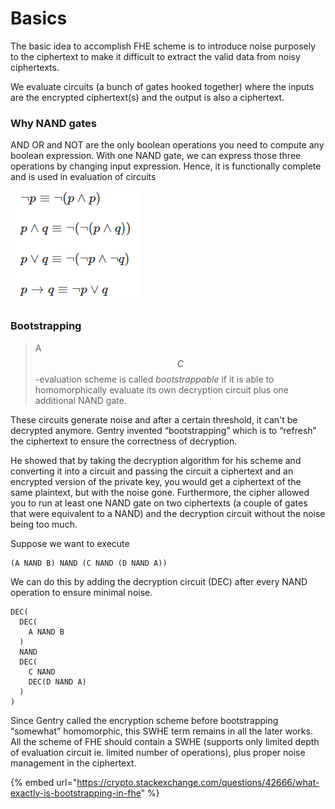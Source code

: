 # Basics

The basic idea to accomplish FHE scheme is to introduce noise purposely to the ciphertext to make it difficult to extract the valid data from noisy ciphertexts.

We evaluate circuits (a bunch of gates hooked together) where the inputs are the encrypted ciphertext(s) and the output is also a ciphertext.&#x20;

### Why NAND gates

AND OR and NOT are the only boolean operations you need to compute any boolean expression. With one NAND gate, we can express those three operations by changing input expression. Hence, it is functionally complete and is used in evaluation of circuits

![](<../.gitbook/assets/image (20).png>)

### Bootstrapping

> &#x20;A $$C$$-evaluation scheme is called _bootstrappable_ if it is able to homomorphically evaluate its own decryption circuit plus one additional NAND gate.

These circuits generate noise and after a certain threshold, it can't be decrypted anymore. Gentry invented “bootstrapping” which is to “refresh” the ciphertext to ensure the correctness of decryption.

He showed that by taking the decryption algorithm for his scheme and converting it into a circuit and passing the circuit a ciphertext and an encrypted version of the private key, you would get a ciphertext of the same plaintext, but with the noise gone. Furthermore, the cipher allowed you to run at least one NAND gate on two ciphertexts (a couple of gates that were equivalent to a NAND) and the decryption circuit without the noise being too much.

Suppose we want to execute&#x20;

```
(A NAND B) NAND (C NAND (D NAND A))
```

We can do this by adding the decryption circuit (DEC) after every NAND operation to ensure minimal noise.

```
DEC(
  DEC(
    A NAND B
  ) 
  NAND 
  DEC(
    C NAND 
    DEC(D NAND A)
  )
)
```

Since Gentry called the encryption scheme before bootstrapping “somewhat” homomorphic, this SWHE term remains in all the later works. All the scheme of FHE  should contain a SWHE (supports only limited depth of evaluation circuit ie. limited number of operations), plus proper noise management in the ciphertext.

{% embed url="https://crypto.stackexchange.com/questions/42666/what-exactly-is-bootstrapping-in-fhe" %}
